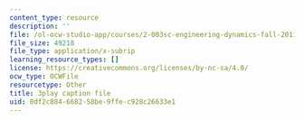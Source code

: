 ```yaml
---
content_type: resource
description: ''
file: /ol-ocw-studio-app/courses/2-003sc-engineering-dynamics-fall-2011/0df2c884668258be9ffec928c26633e1_QYP-oC1kP_s.vtt
file_size: 49218
file_type: application/x-subrip
learning_resource_types: []
license: https://creativecommons.org/licenses/by-nc-sa/4.0/
ocw_type: OCWFile
resourcetype: Other
title: 3play caption file
uid: 0df2c884-6682-58be-9ffe-c928c26633e1
---
```

